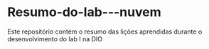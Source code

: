 # Resumo-do-lab---nuvem
Este repositório contém o resumo das lições aprendidas durante o desenvolvimento do lab I na DIO
